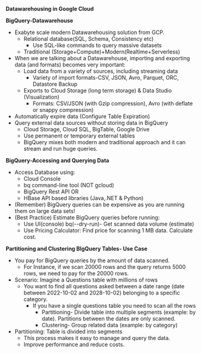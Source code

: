 **Datawarehousing in Google Cloud**

**BigQuery-Datawarehouse**

- Exabyte scale modern Datawarehousing solution from GCP.
  - Relational database(SQL, Schema, Consistency etc)
    - Use SQL-like commands to query massive datasets
  - Traditional (Storage+Compute)+Modern(Realtime+Serverless)
- When we are talking about a Datawarehouse, importing and exporting data (and formats) becomes very important:
  - Load data from a variety of sources, including streaming data
    - Variety of import formats-CSV, JSON, Avro, Parquet, ORC, Datastore Backup
  - Exports to Cloud Storage (long term storage) & Data Studio (Visualization)
    - Formats: CSV/JSON (with Gzip compression), Avro (with deflate or snappy compression)
- Automatically expire data (Configure Table Expiration)
- Query external data sources without storing data in BigQuery
  - Cloud Storage, Cloud SQL, BigTable, Google Drive
  - Use permanent or temporary external tables
  - BigQuery mixes both modern and traditional approach and it can stream and run huge queries.

**BigQuery-Accessing and Querying Data**

- Access Database using:
  - Cloud Console
  - bq command-line tool (NOT gcloud)
  - BigQuery Rest API OR
  - HBase API based libraries (Java,.NET & Python)
- (Remember) BigQuery queries can be expensive as you are running them on large data sets!
- (Best Practice) Estimate BigQuery queries before running:
  - Use UI(console) bq(--dry-run)- Get scanned data volume (estimate)
  - Use Pricing Calculator: Find price for scanning 1 MB data. Calculate cost.

**Partitioning and Clustering BIgQuery Tables- Use Case**

- You pay for BigQuery queries by the amount of data scanned.
  - For Instance, if we scan 20000 rows and the query returns 5000 rows, we need to pay for the 20000 rows.
- Scenario: Imagine a Questions table with millions of rows
  - You want to find all questions asked between a date range (date between 2022-10-02 and 2028-10-02) belonging to a specific category.
    - If you have a single questions table you need to scan all the rows
      - Partitioning- Divide table into multiple segments (example: by date). Partitions between the dates are only scanned.
      - Clustering- Group related data (example: by category)
- Partitioning: Table is divided into segments
  - This process makes it easy to manage and query the data.
  - Improve performance and reduce costs.